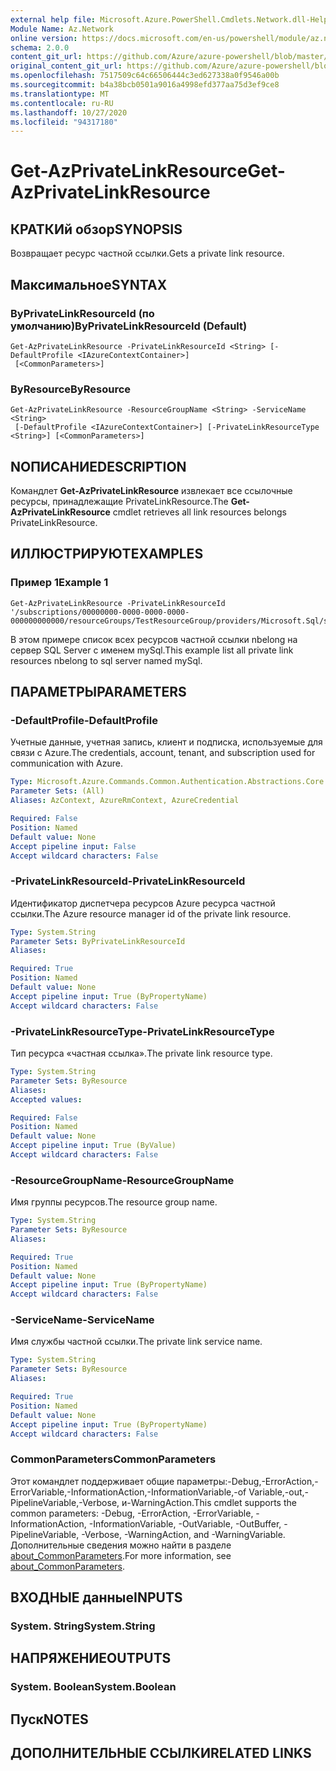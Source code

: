 ```yaml
---
external help file: Microsoft.Azure.PowerShell.Cmdlets.Network.dll-Help.xml
Module Name: Az.Network
online version: https://docs.microsoft.com/en-us/powershell/module/az.network/get-azprivatelinkresource
schema: 2.0.0
content_git_url: https://github.com/Azure/azure-powershell/blob/master/src/Network/Network/help/Get-AzPrivateLinkResource.md
original_content_git_url: https://github.com/Azure/azure-powershell/blob/master/src/Network/Network/help/Get-AzPrivateLinkResource.md
ms.openlocfilehash: 7517509c64c66506444c3ed627338a0f9546a00b
ms.sourcegitcommit: b4a38bcb0501a9016a4998efd377aa75d3ef9ce8
ms.translationtype: MT
ms.contentlocale: ru-RU
ms.lasthandoff: 10/27/2020
ms.locfileid: "94317180"
---
```

# <span data-ttu-id="f17c8-101">Get-AzPrivateLinkResource</span><span class="sxs-lookup"><span data-stu-id="f17c8-101">Get-AzPrivateLinkResource</span></span>

## <span data-ttu-id="f17c8-102">КРАТКИй обзор</span><span class="sxs-lookup"><span data-stu-id="f17c8-102">SYNOPSIS</span></span>
<span data-ttu-id="f17c8-103">Возвращает ресурс частной ссылки.</span><span class="sxs-lookup"><span data-stu-id="f17c8-103">Gets a private link resource.</span></span>

## <span data-ttu-id="f17c8-104">Максимальное</span><span class="sxs-lookup"><span data-stu-id="f17c8-104">SYNTAX</span></span>

### <span data-ttu-id="f17c8-105">ByPrivateLinkResourceId (по умолчанию)</span><span class="sxs-lookup"><span data-stu-id="f17c8-105">ByPrivateLinkResourceId (Default)</span></span>
```
Get-AzPrivateLinkResource -PrivateLinkResourceId <String> [-DefaultProfile <IAzureContextContainer>]
 [<CommonParameters>]
```

### <span data-ttu-id="f17c8-106">ByResource</span><span class="sxs-lookup"><span data-stu-id="f17c8-106">ByResource</span></span>
```
Get-AzPrivateLinkResource -ResourceGroupName <String> -ServiceName <String>
 [-DefaultProfile <IAzureContextContainer>] [-PrivateLinkResourceType <String>] [<CommonParameters>]
```

## <span data-ttu-id="f17c8-107">NОПИСАНИЕ</span><span class="sxs-lookup"><span data-stu-id="f17c8-107">DESCRIPTION</span></span>
<span data-ttu-id="f17c8-108">Командлет **Get-AzPrivateLinkResource** извлекает все ссылочные ресурсы, принадлежащие PrivateLinkResource.</span><span class="sxs-lookup"><span data-stu-id="f17c8-108">The **Get-AzPrivateLinkResource** cmdlet retrieves all link resources belongs PrivateLinkResource.</span></span>

## <span data-ttu-id="f17c8-109">ИЛЛЮСТРИРУЮТ</span><span class="sxs-lookup"><span data-stu-id="f17c8-109">EXAMPLES</span></span>

### <span data-ttu-id="f17c8-110">Пример 1</span><span class="sxs-lookup"><span data-stu-id="f17c8-110">Example 1</span></span>
```
Get-AzPrivateLinkResource -PrivateLinkResourceId '/subscriptions/00000000-0000-0000-0000-000000000000/resourceGroups/TestResourceGroup/providers/Microsoft.Sql/servers/mySql'
```

<span data-ttu-id="f17c8-111">В этом примере список всех ресурсов частной ссылки nbelong на сервер SQL Server с именем mySql.</span><span class="sxs-lookup"><span data-stu-id="f17c8-111">This example list all private link resources nbelong to sql server named mySql.</span></span>

## <span data-ttu-id="f17c8-112">ПАРАМЕТРЫ</span><span class="sxs-lookup"><span data-stu-id="f17c8-112">PARAMETERS</span></span>

### <span data-ttu-id="f17c8-113">-DefaultProfile</span><span class="sxs-lookup"><span data-stu-id="f17c8-113">-DefaultProfile</span></span>
<span data-ttu-id="f17c8-114">Учетные данные, учетная запись, клиент и подписка, используемые для связи с Azure.</span><span class="sxs-lookup"><span data-stu-id="f17c8-114">The credentials, account, tenant, and subscription used for communication with Azure.</span></span>

```yaml
Type: Microsoft.Azure.Commands.Common.Authentication.Abstractions.Core.IAzureContextContainer
Parameter Sets: (All)
Aliases: AzContext, AzureRmContext, AzureCredential

Required: False
Position: Named
Default value: None
Accept pipeline input: False
Accept wildcard characters: False
```

### <span data-ttu-id="f17c8-115">-PrivateLinkResourceId</span><span class="sxs-lookup"><span data-stu-id="f17c8-115">-PrivateLinkResourceId</span></span>
<span data-ttu-id="f17c8-116">Идентификатор диспетчера ресурсов Azure ресурса частной ссылки.</span><span class="sxs-lookup"><span data-stu-id="f17c8-116">The Azure resource manager id of the private link resource.</span></span>

```yaml
Type: System.String
Parameter Sets: ByPrivateLinkResourceId
Aliases:

Required: True
Position: Named
Default value: None
Accept pipeline input: True (ByPropertyName)
Accept wildcard characters: False
```

### <span data-ttu-id="f17c8-117">-PrivateLinkResourceType</span><span class="sxs-lookup"><span data-stu-id="f17c8-117">-PrivateLinkResourceType</span></span>
<span data-ttu-id="f17c8-118">Тип ресурса «частная ссылка».</span><span class="sxs-lookup"><span data-stu-id="f17c8-118">The private link resource type.</span></span>

```yaml
Type: System.String
Parameter Sets: ByResource
Aliases:
Accepted values:

Required: False
Position: Named
Default value: None
Accept pipeline input: True (ByValue)
Accept wildcard characters: False
```

### <span data-ttu-id="f17c8-119">-ResourceGroupName</span><span class="sxs-lookup"><span data-stu-id="f17c8-119">-ResourceGroupName</span></span>
<span data-ttu-id="f17c8-120">Имя группы ресурсов.</span><span class="sxs-lookup"><span data-stu-id="f17c8-120">The resource group name.</span></span>

```yaml
Type: System.String
Parameter Sets: ByResource
Aliases:

Required: True
Position: Named
Default value: None
Accept pipeline input: True (ByPropertyName)
Accept wildcard characters: False
```

### <span data-ttu-id="f17c8-121">-ServiceName</span><span class="sxs-lookup"><span data-stu-id="f17c8-121">-ServiceName</span></span>
<span data-ttu-id="f17c8-122">Имя службы частной ссылки.</span><span class="sxs-lookup"><span data-stu-id="f17c8-122">The private link service name.</span></span>

```yaml
Type: System.String
Parameter Sets: ByResource
Aliases:

Required: True
Position: Named
Default value: None
Accept pipeline input: True (ByPropertyName)
Accept wildcard characters: False
```

### <span data-ttu-id="f17c8-123">CommonParameters</span><span class="sxs-lookup"><span data-stu-id="f17c8-123">CommonParameters</span></span>
<span data-ttu-id="f17c8-124">Этот командлет поддерживает общие параметры:-Debug,-ErrorAction,-ErrorVariable,-InformationAction,-InformationVariable,-of Variable,-out,-PipelineVariable,-Verbose, и-WarningAction.</span><span class="sxs-lookup"><span data-stu-id="f17c8-124">This cmdlet supports the common parameters: -Debug, -ErrorAction, -ErrorVariable, -InformationAction, -InformationVariable, -OutVariable, -OutBuffer, -PipelineVariable, -Verbose, -WarningAction, and -WarningVariable.</span></span> <span data-ttu-id="f17c8-125">Дополнительные сведения можно найти в разделе [about_CommonParameters](http://go.microsoft.com/fwlink/?LinkID=113216).</span><span class="sxs-lookup"><span data-stu-id="f17c8-125">For more information, see [about_CommonParameters](http://go.microsoft.com/fwlink/?LinkID=113216).</span></span>

## <span data-ttu-id="f17c8-126">ВХОДНЫЕ данные</span><span class="sxs-lookup"><span data-stu-id="f17c8-126">INPUTS</span></span>

### <span data-ttu-id="f17c8-127">System. String</span><span class="sxs-lookup"><span data-stu-id="f17c8-127">System.String</span></span>

## <span data-ttu-id="f17c8-128">НАПРЯЖЕНИЕ</span><span class="sxs-lookup"><span data-stu-id="f17c8-128">OUTPUTS</span></span>

### <span data-ttu-id="f17c8-129">System. Boolean</span><span class="sxs-lookup"><span data-stu-id="f17c8-129">System.Boolean</span></span>

## <span data-ttu-id="f17c8-130">Пуск</span><span class="sxs-lookup"><span data-stu-id="f17c8-130">NOTES</span></span>

## <span data-ttu-id="f17c8-131">ДОПОЛНИТЕЛЬНЫЕ ССЫЛКИ</span><span class="sxs-lookup"><span data-stu-id="f17c8-131">RELATED LINKS</span></span>
